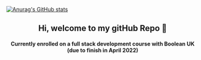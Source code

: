 [![Anurag's GitHub stats](https://github-readme-stats.vercel.app/api?username=bravint&show_icons=true&theme=github_dark)](https://github.com/anuraghazra/github-readme-stats)

<h2 align="center">Hi, welcome to my gitHub Repo 👋</h2>

<h4 align="center">Currently enrolled on a full stack development course with Boolean UK (due to finish in April 2022)<h4>
